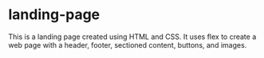 # landing-page
This is a landing page created using HTML and CSS. It uses flex to create a web page with a header, footer, sectioned content, buttons, and images.